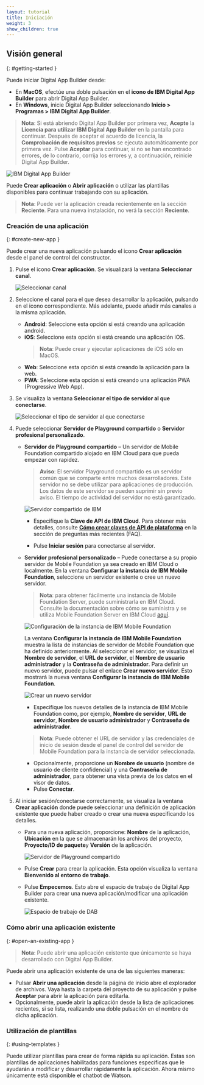 ```yaml
---
layout: tutorial
title: Iniciación
weight: 3
show_children: true
---
```

<!-- NLS_CHARSET=UTF-8 -->
## Visión general
{: #getting-started }

Puede iniciar Digital App Builder desde:

* En **MacOS**, efectúe una doble pulsación en el **icono de IBM Digital App Builder** para abrir Digital App Builder. 
* En **Windows**, inicie Digital App Builder seleccionando **Inicio > Programas > IBM Digital App Builder**.

>**Nota**: Si está abriendo Digital App Builder por primera vez, **Acepte** la **Licencia para utilizar IBM Digital App Builder** en la pantalla para continuar. Después de aceptar el acuerdo de licencia, la **Comprobación de requisitos previos** se ejecuta automáticamente por primera vez. Pulse **Aceptar** para continuar, si no se han encontrado errores, de lo contrario, corrija los errores y, a continuación, reinicie Digital App Builder. 

![IBM Digital App Builder](dab-home-screen.png)

Puede **Crear aplicación** o **Abrir aplicación** o utilizar las plantillas disponibles para continuar trabajando con su aplicación. 
>**Nota**: Puede ver la aplicación creada recientemente en la sección **Reciente**. Para una nueva instalación, no verá la sección **Reciente**. 


### Creación de una aplicación
{: #create-new-app }

Puede crear una nueva aplicación pulsando el icono **Crear aplicación** desde el panel de control del constructor. 

1. Pulse el icono **Crear aplicación**. Se visualizará la ventana **Seleccionar canal**. 

    ![Seleccionar canal](dab-select-channel.png)

2. Seleccione el canal para el que desea desarrollar la aplicación, pulsando en el icono correspondiente. Más adelante, puede añadir más canales a la misma aplicación. 

    * **Android**: Seleccione esta opción si está creando una aplicación android.
    * **iOS**: Seleccione esta opción si está creando una aplicación iOS.
        >**Nota**: Puede crear y ejecutar aplicaciones de iOS sólo en MacOS.
    * **Web**: Seleccione esta opción si está creando la aplicación para la web.
    * **PWA**: Seleccione esta opción si está creando una aplicación PWA (Progressive Web App). 

3. Se visualiza la ventana **Seleccionar el tipo de servidor al que conectarse**. 

    ![Seleccionar el tipo de servidor al que conectarse](dab-select-server.png)

4. Puede seleccionar **Servidor de Playground compartido** o **Servidor profesional personalizado**.

    * **Servidor de Playground compartido** – Un servidor de Mobile Foundation compartido alojado en IBM Cloud para que pueda empezar con rapidez. 

        >**Aviso**: El servidor Playground compartido es un servidor común que se comparte entre muchos desarrolladores. Este servidor no se debe utilizar para aplicaciones de producción. Los datos de este servidor se pueden suprimir sin previo aviso. El tiempo de actividad del servidor no está garantizado.

        ![Servidor compartido de IBM](dab-shared-server.png)

        * Especifique la **Clave de API de IBM Cloud**. Para obtener más detalles, consulte [**Cómo crear claves de API de plataforma**](../faq/) en la sección de preguntas más recientes (FAQ).  

        * Pulse **Iniciar sesión** para conectarse al servidor. 

    * **Servidor profesional personalizado** – Puede conectarse a su propio servidor de Mobile Foundation ya sea creado en IBM Cloud o localmente. En la ventana **Configurar la instancia de IBM Mobile Foundation**, seleccione un servidor existente o cree un nuevo servidor.

        >**Nota**: para obtener fácilmente una instancia de Mobile Foundation Server, puede suministrarla en IBM Cloud. Consulte la documentación sobre cómo se suministra y se utiliza Mobile Foundation Server en IBM Cloud [aquí](https://cloud.ibm.com/docs/services/mobilefoundation?topic=mobilefoundation-getting-started-tutorial).

        ![Configuración de la instancia de IBM Mobile Foundation](dab-config-ibm-cloud-instance.png)
 
        La ventana **Configurar la instancia de IBM Mobile Foundation** muestra la lista de instancias de servidor de Mobile Foundation que ha definido anteriormente. Al seleccionar el servidor, se visualiza el **Nombre de servidor**, el **URL de servidor**, el **Nombre de usuario administrador** y la **Contraseña de administrador**. Para definir un nuevo servidor, puede pulsar el enlace **Crear nuevo servidor**. Esto mostrará la nueva ventana **Configurar la instancia de IBM Mobile Foundation**. 

        ![Crear un nuevo servidor](dab-custom-professional-server.png)

        * Especifique los nuevos detalles de la instancia de IBM Mobile Foundation como, por ejemplo, **Nombre de servidor**, **URL de servidor**, **Nombre de usuario administrador** y **Contraseña de administrador**.
        >**Nota**: Puede obtener el URL de servidor y las credenciales de inicio de sesión desde el panel de control del servidor de Mobile Foundation para la instancia de servidor seleccionada. 
        * Opcionalmente, proporcione un **Nombre de usuario** (nombre de usuario de cliente confidencial) y una **Contraseña de administrador**, para obtener una vista previa de los datos en el visor de datos. 
        * Pulse **Conectar**.

5. Al iniciar sesión/conectarse correctamente, se visualiza la ventana **Crear aplicación** donde puede seleccionar una definición de aplicación existente que puede haber creado o crear una nueva especificando los detalles.  
    * Para una nueva aplicación, proporcione: **Nombre** de la aplicación, **Ubicación** en la que se almacenarán los archivos del proyecto, **Proyecto/ID de paquete**y **Versión** de la aplicación.  
 
        ![Servidor de Playground compartido](dab-create-app.png)

    * Pulse **Crear** para crear la aplicación. Esta opción visualiza la ventana **Bienvenido al entorno de trabajo**. 
    * Pulse **Empecemos**. Esto abre el espacio de trabajo de Digital App Builder para crear una nueva aplicación/modificar una aplicación existente. 

        ![Espacio de trabajo de DAB](dab-workbench.png)

### Cómo abrir una aplicación existente
{: #open-an-existing-app }
 
>**Nota**: Puede abrir una aplicación existente que únicamente se haya desarrollado con Digital App Builder. 

Puede abrir una aplicación existente de una de las siguientes maneras: 

* Pulsar **Abrir una aplicación** desde la página de inicio abre el explorador de archivos. Vaya hasta la carpeta del proyecto de su aplicación y pulse **Aceptar** para abrir la aplicación para editarla. 
* Opcionalmente, puede abrir la aplicación desde la lista de aplicaciones recientes, si se lista, realizando una doble pulsación en el nombre de dicha aplicación. 

### Utilización de plantillas
{: #using-templates }

Puede utilizar plantillas para crear de forma rápida su aplicación. Estas son plantillas de aplicaciones habilitadas para funciones específicas que le ayudarán a modificar y desarrollar rápidamente la aplicación. Ahora mismo únicamente está disponible el chatbot de Watson. 

